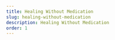 ```yaml
---
title: Healing Without Medication
slug: healing-without-medication
description: Healing Without Medication
order: 1
---
```

